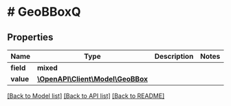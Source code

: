 # # GeoBBoxQ

## Properties

Name | Type | Description | Notes
------------ | ------------- | ------------- | -------------
**field** | **mixed** |  |
**value** | [**\OpenAPI\Client\Model\GeoBBox**](GeoBBox.md) |  |

[[Back to Model list]](../../README.md#models) [[Back to API list]](../../README.md#endpoints) [[Back to README]](../../README.md)
